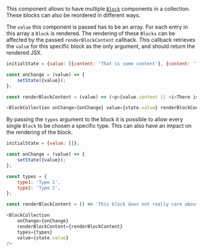 This component allows to have multiple [`Block`](#block) components in a collection. These blocks can also be reordered
in different ways.

The `value` this component is passed has to be an array. For each entry in this array a `Block` is rendered. The
rendering of these `Blocks` can be affected by the passed `renderBlockContent` callback. This callback retrieves the
`value` for this specific block as the only argument, and should return the rendered JSX.

```javascript
initialState = {value: [{content: 'That is some content'}, {content: 'That is some more content'}]};

const onChange = (value) => {
    setState({value});
};

const renderBlockContent = (value) => (<p>{value.content || <i>There is no content</i>}</p>);

<BlockCollection onChange={onChange} value={state.value} renderBlockContent={renderBlockContent} />
```

By passing the `types` argument to the block it is possible to allow every single `Block` to be chosen a specific type.
This can also have an impact on the rendering of the block.

```javascript
initialState = {value: []};

const onChange = (value) => {
    setState({value});
};

const types = {
    type1: 'Type 1',
    type2: 'Type 2',
};

const renderBlockContent = () => 'This block does not really care about its value...';

<BlockCollection
    onChange={onChange}
    renderBlockContent={renderBlockContent}
    types={types}
    value={state.value}
/>
```
